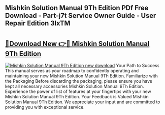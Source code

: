 ## Mishkin Solution Manual 9Th Edition PDf Free Download - Part-j7t Service Owner Guide - User Repair Edition 3IxTM

# <h2><a href="http://bc5943.oget.top/?id=Mishkin+Solution+Manual+9Th+Edition">🔗Download New 👉🔴 Mishkin Solution Manual 9Th Edition</a></h2>

[![Mishkin Solution Manual 9Th Edition new download](https://i.imgur.com/5g1atiW.png)](http://bc5943.oget.top/?id=Mishkin+Solution+Manual+9Th+Edition)
Your Path to Success This manual serves as your roadmap to confidently operating and maintaining your new Mishkin Solution Manual 9Th Edition. Familiarize with the Packaging Before discarding the packaging, please ensure you have kept all necessary accessories Mishkin Solution Manual 9Th Edition. Experience the power of list of features at your fingertips with your new Mishkin Solution Manual 9Th Edition. Your Feedback is Valued Mishkin Solution Manual 9Th Edition. We appreciate your input and are committed to providing you with exceptional service.
